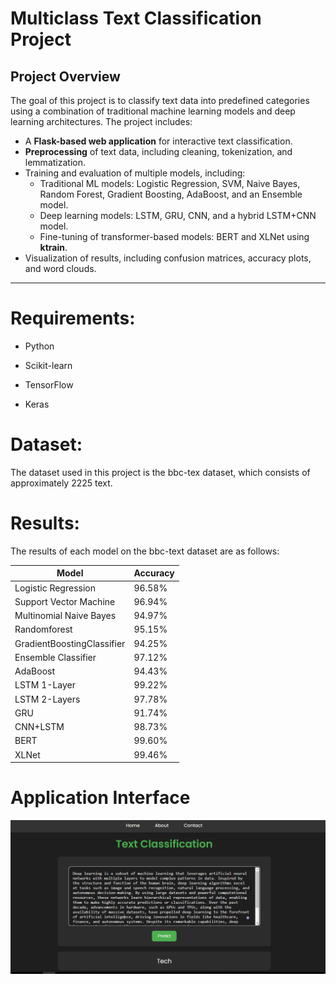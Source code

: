 # Multiclass Text Classification Project


## Project Overview
The goal of this project is to classify text data into predefined categories using a combination of traditional machine learning models and deep learning architectures. The project includes:
- A **Flask-based web application** for interactive text classification.
- **Preprocessing** of text data, including cleaning, tokenization, and lemmatization.
- Training and evaluation of multiple models, including:
  - Traditional ML models: Logistic Regression, SVM, Naive Bayes, Random Forest, Gradient Boosting, AdaBoost, and an Ensemble model.
  - Deep learning models: LSTM, GRU, CNN, and a hybrid LSTM+CNN model.
  - Fine-tuning of transformer-based models: BERT and XLNet using **ktrain**.
- Visualization of results, including confusion matrices, accuracy plots, and word clouds.

---

# Requirements:

* Python 

* Scikit-learn

* TensorFlow 

* Keras

# Dataset:

The dataset used in this project is the bbc-tex dataset, which consists of approximately 2225 text.

# Results:
The results of each model on the bbc-text dataset are as follows:

|  Model | Accuracy |
|----------|----------|
| Logistic Regression | 96.58% |
| Support Vector Machine | 96.94% |
| Multinomial Naive Bayes | 94.97% |
| Randomforest | 95.15% |
| GradientBoostingClassifier | 94.25% |
| Ensemble Classifier | 97.12% |
| AdaBoost | 94.43% |
| LSTM 1-Layer | 99.22% |
| LSTM 2-Layers | 97.78% |
| GRU | 91.74% |
| CNN+LSTM | 98.73% |
| BERT | 99.60% |
| XLNet | 99.46% |



# Application Interface

<img src="ui/ui.PNG" alt="Original Image" width="700">
